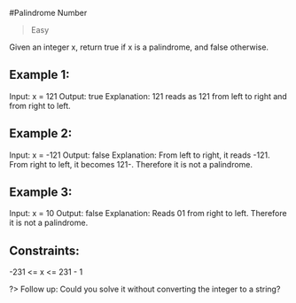 #Palindrome Number
> Easy

Given an integer x, return true if x is a palindrome, and false otherwise.



## Example 1:
Input: x = 121
Output: true
Explanation: 121 reads as 121 from left to right and from right to left.
## Example 2:
Input: x = -121
Output: false
Explanation: From left to right, it reads -121. From right to left, it becomes 121-. Therefore it is not a palindrome.
## Example 3:
Input: x = 10
Output: false
Explanation: Reads 01 from right to left. Therefore it is not a palindrome.


## Constraints:

-231 <= x <= 231 - 1


?> Follow up: Could you solve it without converting the integer to a string?